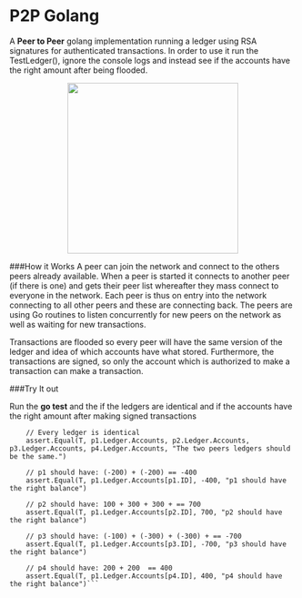 # P2P Golang 

A **Peer to Peer** golang implementation running a ledger using RSA signatures for authenticated transactions.  In order to use it run the TestLedger(), ignore the console logs and instead see if the accounts have the right amount after being flooded. 

<p align="center">
<img width="300px" src="https://images.unsplash.com/photo-1639322537228-f710d846310a?ixlib=rb-4.0.3&ixid=MnwxMjA3fDB8MHxwaG90by1wYWdlfHx8fGVufDB8fHx8&auto=format&fit=crop&w=1632&q=80"/>
</p>


###How it Works
A peer can join the network and connect to the others peers already available. When a peer is started it connects to another peer (if there is one) and gets their peer list whereafter they mass connect to everyone in the network. Each peer is thus on entry into the network connecting to all other peers and these are connecting back. The peers are using Go routines to listen concurrently for new peers on the network as well as waiting for new transactions. 

Transactions are flooded so every peer will have the same version of the ledger and idea of which accounts have what stored. Furthermore, the transactions are signed, so only the account which is authorized to make a transaction can make a transaction. 

###Try It out 

Run the **go test** and the if the ledgers are identical and if the accounts have the right amount after making signed transactions 

```
	// Every ledger is identical
	assert.Equal(T, p1.Ledger.Accounts, p2.Ledger.Accounts, p3.Ledger.Accounts, p4.Ledger.Accounts, "The two peers ledgers should be the same.")

	// p1 should have: (-200) + (-200) == -400
	assert.Equal(T, p1.Ledger.Accounts[p1.ID], -400, "p1 should have the right balance")

	// p2 should have: 100 + 300 + 300 + == 700
	assert.Equal(T, p1.Ledger.Accounts[p2.ID], 700, "p2 should have the right balance")

	// p3 should have: (-100) + (-300) + (-300) + == -700
	assert.Equal(T, p1.Ledger.Accounts[p3.ID], -700, "p3 should have the right balance")

	// p4 should have: 200 + 200  == 400
	assert.Equal(T, p1.Ledger.Accounts[p4.ID], 400, "p4 should have the right balance")```

```